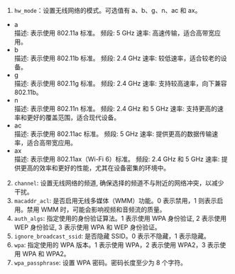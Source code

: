 1. `hw_mode`：设置无线网络的模式。可选值有 a、b、g、n、ac 和 ax。
- a  
    描述: 表示使用 802.11a 标准。
    频段: 5 GHz
    速率: 高速传输，适合高带宽应用。
- b  
    描述: 表示使用 802.11b 标准。
    频段: 2.4 GHz
    速率: 较低速率，适合较老的设备。
- g  
    描述: 表示使用 802.11g 标准。
    频段: 2.4 GHz
    速率: 支持较高速率，向下兼容 802.11b。
- n  
    描述: 表示使用 802.11n 标准。
    频段: 2.4 GHz 和 5 GHz
    速率: 支持更高的速率和更好的覆盖范围，适合现代设备。
- ac  
    描述: 表示使用 802.11ac 标准。
    频段: 5 GHz
    速率: 提供更高的数据传输速率，适合高带宽应用。
- ax  
    描述: 表示使用 802.11ax（Wi-Fi 6）标准。
    频段: 2.4 GHz 和 5 GHz
    速率: 提供更高的效率和更好的性能，尤其在设备密集的环境中。
2. `channel`: 设置无线网络的频道, 确保选择的频道不与附近的网络冲突，以减少干扰。
3. `macaddr_acl`: 是否启用无线多媒体（WMM）功能。0 表示禁用，1 则表示启用。禁用 WMM 时，可能会影响视频和音频流的质量。
4. `auth_algs`: 指定使用的身份验证算法。1 表示使用 WPA 身份验证, 2 表示使用 WEP 身份验证, 3 表示使用 WPA 和 WEP 身份验证。
5. `ignore_broadcast_ssid`: 是否隐藏 SSID。0 表示不隐藏，1 表示隐藏。
6. `wpa`: 指定使用的 WPA 版本。1 表示使用 WPA，2 表示使用 WPA2，3 表示使用 WPA 和 WPA2。
7. `wpa_passphrase`: 设置 WPA 密码。密码长度至少为 8 个字符。